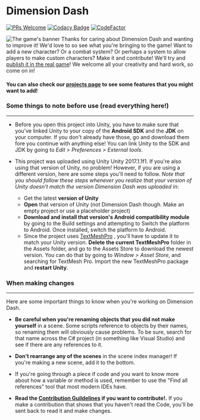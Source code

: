 ﻿# Dimension Dash 
 [![PRs Welcome](https://img.shields.io/badge/PRs-welcome-brightgreen.svg?style=flat-square)](http://makeapullrequest.com)
 [![Codacy Badge](https://api.codacy.com/project/badge/Grade/9434a23e5da743ddb1f10657beb3e568)](https://www.codacy.com/app/niiaddo.andy/Dimension-Dash?utm_source=github.com&amp;utm_medium=referral&amp;utm_content=andersonaddo/Dimension-Dash&amp;utm_campaign=Badge_Grade)
 [![CodeFactor](https://www.codefactor.io/repository/github/andersonaddo/dimension-dash/badge)](https://www.codefactor.io/repository/github/andersonaddo/dimension-dash)
 

![The game's banner](https://i0.wp.com/www.loadingdeveloper.com/wp-content/uploads/2017/10/Cover-Image.png?w=1024&ssl=1)
Thanks for caring about Dimension Dash and wanting to improve it! We'd love to so see what you're bringing to the game! 
Want to add a new character? Or a combat system? Or perhaps a system to allow players to make custom characters? Make it and contribute! We'll try and [publish it in the real game](https://play.google.com/store/apps/details?id=com.lumberjackapps.dimensiondash&hl=en)! We welcome all your creativity and hard work, so come on in!

#### You can also check our [projects page](https://github.com/andersonaddo/Dimension-Dash/projects) to see some features that you might want to add!


### Some things to note before use **(read everything here!)**
----------

- Before you open this project into Unity, you have to make sure that you've linked Unity to your copy of the **Android SDK** and the **JDK** on your computer. If you don't already have those, go and download them fore you continue with anything else!
You can link Unity to the SDK and JDK by going to *Edit > Preferences > External tools*.

- This project was uploaded using Unity Unity 2017.1.1f1. If you're also using that version of Unity, no problem! However, if you are using a different version, here are some steps you'll need to follow. *Note that you should follow these steps whenever you realize that your version of Unity doesn't match the version Dimension Dash was uploaded in*:
	- Get the latest **version of Unity**
	- **Open** that version of Unity (not Dimension Dash though. Make an empty project or use a placeholder project)
	- **Download and install that version's Android compatibility module** by going to the Build settings and attempting to Switch the platform to Android. Once installed, switch the platform to Android.
	- Since the project uses [TextMeshPro](https://www.assetstore.unity3d.com/en/#!/content/84126) , you'll have to update it to match your Unity version. **Delete the current TextMeshPro** folder in the Assets folder, and go to the Assets Store to download the newest version. You can do that by going to *Window > Asset Store*, and searching for TextMesh Pro. Import the new TextMeshPro package and **restart Unity**.
	
### When making changes

----------
Here are some important things to know when you're working on Dimension Dash.

 - **Be careful when you're renaming objects that you did not make yourself** in a scene. Some scripts reference to objects by their names, so renaming them will obviously cause problems. To be sure, search for that name across the C# project (in something like Visual Studio) and see if there are any references to it.
 
 - **Don't rearrange any of the scenes** in the scene index manager! If you're making a new scene, add it to the bottom.
 - If you're going through a piece if code and you want to know more about how a variable or method is used, remember to use the "Find all references" tool that most modern IDEs have.
 
 - **Read the [Contribution Guildelines](CONTRIBUTING.md) if you want to contribute!.** If you make a contribution that shows that you haven't read the Code, you'll be sent back to read it and make changes.

